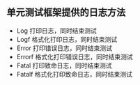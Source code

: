 
## 单元测试框架提供的日志方法

- Log	打印日志，同时结束测试
- Logf	格式化打印日志，同时结束测试
- Error	打印错误日志，同时结束测试
- Errorf	格式化打印错误日志，同时结束测试
- Fatal	打印致命日志，同时结束测试
- Fatalf	格式化打印致命日志，同时结束测试